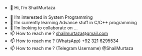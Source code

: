 - 👋 Hi, I’m ShailMurtaza
<!-- - 👀 I’m interested in Ethical hacking and networking -->
- 👀 I’m interested in System Programming
- 🌱 I’m currently learning Advance stuff in C/C++ programming
- 💞️ I’m looking to collaborate on ...
- 📫 How to reach me ? shailmurtaza@gmail.com
- 📫 How to reach me ? (WhatsApp) +92 321 6295534
- 📫 How to reach me ? (Telegram Username) @ShailMurtaza

<!---
ShailMurtaza/ShailMurtaza is a ✨ special ✨ repository because its `README.md` (this file) appears on your GitHub profile.
You can click the Preview link to take a look at your changes.
--->
